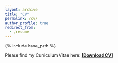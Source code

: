 ```yaml
---
layout: archive
title: "CV"
permalink: /cv/
author_profile: true
redirect_from:
  - /resume
---
```


{% include base_path %}

Please find my Curriculum Vitae here: <a href="https://dariolandwehr.github.io/files/CV_DL.pdf" target="_blank"><strong>[Download CV]</strong></a>


